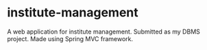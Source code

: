 # institute-management
A web application for institute management. Submitted as my DBMS project. Made using Spring MVC framework.
